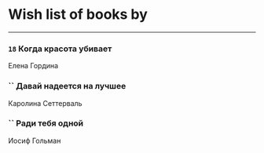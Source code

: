 # Wish list of books by [](https://ok.ru/profile/536771522733)
---

### `18` Когда красота убивает
Елена Гордина

### `` Давай надеется на лучшее
Каролина Сеттерваль

### `` Ради тебя одной
Иосиф Гольман

